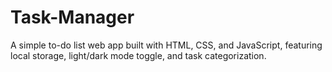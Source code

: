 # Task-Manager
A simple to-do list web app built with HTML, CSS, and JavaScript, featuring local storage, light/dark mode toggle, and task categorization.
